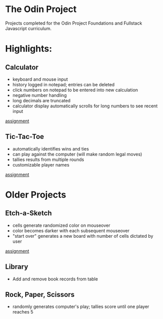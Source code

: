 # The Odin Project

Projects completed for the Odin Project Foundations and Fullstack Javascript curriculum. 

# Highlights:

## Calculator

* keyboard and mouse input
* history logged in notepad; entries can be deleted
* click numbers on notepad to be entered into new calculation
* negative number handling
* long decimals are truncated
* calculator display automatically scrolls for long numbers to see recent input

[assignment](https://www.theodinproject.com/paths/foundations/courses/foundations/lessons/calculator)


## Tic-Tac-Toe

* automatically identifies wins and ties
* can play against the computer (will make random legal moves)
* tallies results from multiple rounds
* customizable player names

[assignment](https://www.theodinproject.com/paths/full-stack-javascript/courses/javascript/lessons/tic-tac-toe)


# Older Projects

## Etch-a-Sketch

* cells generate randomized color on mouseover
* color becomes darker with each subsequent mouseover
* "start over" generates a new board with number of cells dictated by user

[assignment](https://www.theodinproject.com/paths/foundations/courses/foundations/lessons/etch-a-sketch-project)


## Library

* Add and remove book records from table 


## Rock, Paper, Scissors

* randomly generates computer's play; tallies score until one player reaches 5